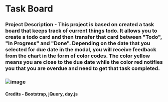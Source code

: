 # Task Board

### Project Description - This project is based on created a task board that keeps track of current things todo. It allows you to create a todo card and then transfer that card between "Todo", "In Progress" and "Done". Depending on the date that you selected for due date in the modal, you will receive feedback from the chart in the form of color codes. The color yellow means you are close to the due date while the color red notifies you that you are overdue and need to get that task completed.

### ![image](https://github.com/Schultzy1405/Task-Board/assets/156715689/c96e0337-b880-411f-a3fe-97b8392f877e)

#### Credits - Bootstrap, jQuery, day.js